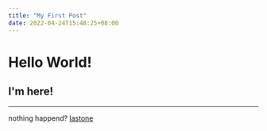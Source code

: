 ```yaml
---
title: "My First Post"
date: 2022-04-24T15:48:25+08:00
---
```


# Hello World!
## I'm here!

---
nothing happend?
[lastone](../lastone/)
